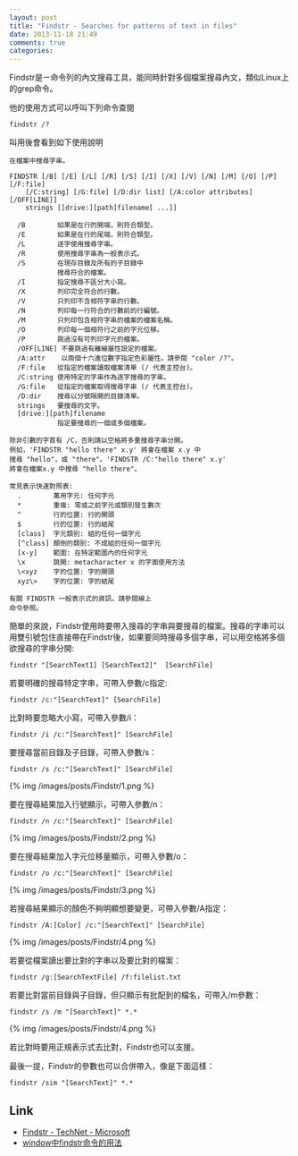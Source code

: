 ```yaml
---
layout: post
title: "Findstr - Searches for patterns of text in files"
date: 2013-11-18 21:49
comments: true
categories: 
---
```


Findstr是ㄧ命令列的內文搜尋工具，能同時針對多個檔案搜尋內文，類似Linux上的grep命令。

<!--More-->

他的使用方式可以呼叫下列命令查閱  

    findstr /?


叫用後會看到如下使用說明

    在檔案中搜尋字串。

    FINDSTR [/B] [/E] [/L] [/R] [/S] [/I] [/X] [/V] [/N] [/M] [/O] [/P] [/F:file]
        [/C:string] [/G:file] [/D:dir list] [/A:color attributes] [/OFF[LINE]]
        strings [[drive:][path]filename[ ...]]

      /B        如果是在行的開端，則符合類型。
      /E        如果是在行的尾端，則符合類型。
      /L        逐字使用搜尋字串。
      /R        使用搜尋字串為一般表示式。
      /S        在現存目錄及所有的子目錄中
                搜尋符合的檔案。
      /I        指定搜尋不區分大小寫。
      /X        列印完全符合的行數。
      /V        只列印不含相符字串的行數。
      /N        列印每一行符合的行數前的行編號。
      /M        只列印包含相符字串的檔案的檔案名稱。
      /O        列印每一個相符行之前的字元位移。
      /P        跳過沒有可列印字元的檔案。
      /OFF[LINE] 不要跳過有離線屬性設定的檔案。
      /A:attr    以兩個十六進位數字指定色彩屬性。請參閱 "color /?"。
      /F:file   從指定的檔案讀取檔案清單 (/ 代表主控台)。
      /C:string 使用特定的字串作為逐字搜尋的字串。
      /G:file   從指定的檔案取得搜尋字串 (/ 代表主控台)。
      /D:dir    搜尋以分號隔開的目錄清單。
      strings   要搜尋的文字。
      [drive:][path]filename
                指定要搜尋的一個或多個檔案。

    除非引數的字首有 /C，否則請以空格將多重搜尋字串分開。
    例如，'FINDSTR "hello there" x.y' 將會在檔案 x.y 中
    搜尋 "hello"，或 "there"。'FINDSTR /C:"hello there" x.y' 
    將會在檔案x.y 中搜尋 "hello there"。

    常見表示快速對照表:
      .        萬用字元: 任何字元
      *        重複: 零或之前字元或類別發生數次
      ^        行的位置: 行的開頭
      $        行的位置: 行的結尾
      [class]  字元類別: 組的任何一個字元
      [^class] 顛倒的類別: 不成組的任何一個字元
      [x-y]    範圍: 在特定範圍內的任何字元
      \x       跳開: metacharacter x 的字面使用方法
      \<xyz    字的位置: 字的開頭
      xyz\>    字的位置: 字的結尾

    有關 FINDSTR 一般表示式的資訊，請參閱線上
    命令參照。



簡單的來說，Findstr使用時要帶入搜尋的字串與要搜尋的檔案。搜尋的字串可以用雙引號包住直接帶在Findstr後，如果要同時搜尋多個字串，可以用空格將多個欲搜尋的字串分開:

    findstr "[SearchText1] [SearchText2]"  [SearchFile]


若要明確的搜尋特定字串，可帶入參數/c指定:

    findstr /c:"[SearchText]" [SearchFile]


比對時要忽略大小寫，可帶入參數/i：

    findstr /i /c:"[SearchText]" [SearchFile]


要搜尋當前目錄及子目錄，可帶入參數/s：

    findstr /s /c:"[SearchText]" [SearchFile]
   
{% img /images/posts/Findstr/1.png %}


要在搜尋結果加入行號顯示，可帶入參數/n：

    findstr /n /c:"[SearchText]" [SearchFile]

{% img /images/posts/Findstr/2.png %}


要在搜尋結果加入字元位移量顯示，可帶入參數/o：

    findstr /o /c:"[SearchText]" [SearchFile]

{% img /images/posts/Findstr/3.png %}


若搜尋結果顯示的顏色不夠明顯想要變更，可帶入參數/A指定：

    findstr /A:[Color] /c:"[SearchText]" [SearchFile]

{% img /images/posts/Findstr/4.png %}


若要從檔案讀出要比對的字串以及要比對的檔案：

    findstr /g:[SearchTextFile] /f:filelist.txt


若要比對當前目錄與子目錄，但只顯示有批配到的檔名，可帶入/m參數：

    findstr /s /m "[SearchText]" *.*

{% img /images/posts/Findstr/4.png %}


若比對時要用正規表示式去比對，Findstr也可以支援。  

最後一提，Findstr的參數也可以合併帶入，像是下面這樣：

    findstr /sim "[SearchText]" *.*


Link
----
* [Findstr - TechNet - Microsoft]( http://technet.microsoft.com/en-us/library/cc732459.aspx )
* [window中findstr命令的用法]( http://www.netingcn.com/window-findstr-command.html )
